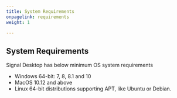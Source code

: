 ```yaml
---
title: System Requirements
onpagelink: requirements
weight: 1

---
```


System Requirements
-------------------

Signal Desktop has below minimum OS system requirements

- Windows 64-bit: 7, 8, 8.1 and 10
- MacOS 10.12 and above
- Linux 64-bit distributions supporting APT, like Ubuntu or Debian.
 